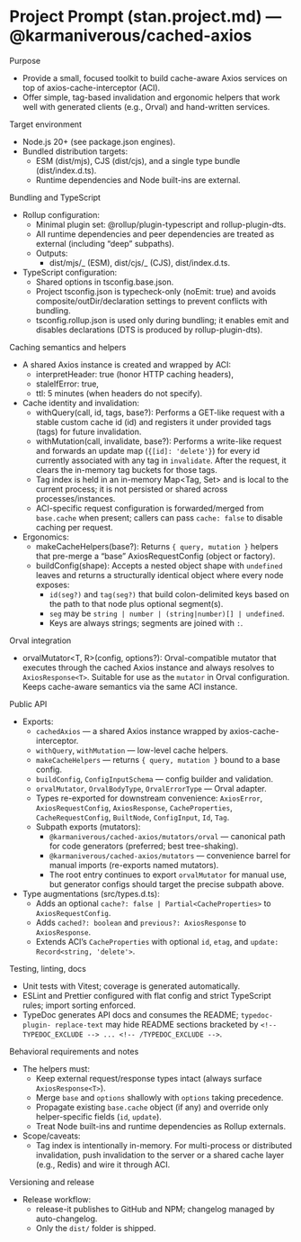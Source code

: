 # Project Prompt (stan.project.md) — @karmaniverous/cached-axios

Purpose

- Provide a small, focused toolkit to build cache-aware Axios services
  on top of axios-cache-interceptor (ACI).
- Offer simple, tag-based invalidation and ergonomic helpers that work
  well with generated clients (e.g., Orval) and hand-written services.

Target environment

- Node.js 20+ (see package.json engines).
- Bundled distribution targets:
  - ESM (dist/mjs), CJS (dist/cjs), and a single type bundle
    (dist/index.d.ts).
  - Runtime dependencies and Node built-ins are external.

Bundling and TypeScript

- Rollup configuration:
  - Minimal plugin set: @rollup/plugin-typescript and
    rollup-plugin-dts.
  - All runtime dependencies and peer dependencies are treated as
    external (including “deep” subpaths).
  - Outputs:
    - dist/mjs/_ (ESM), dist/cjs/_ (CJS), dist/index.d.ts.
- TypeScript configuration:
  - Shared options in tsconfig.base.json.
  - Project tsconfig.json is typecheck-only (noEmit: true) and avoids
    composite/outDir/declaration settings to prevent conflicts with
    bundling.
  - tsconfig.rollup.json is used only during bundling; it enables emit
    and disables declarations (DTS is produced by rollup-plugin-dts).

Caching semantics and helpers

- A shared Axios instance is created and wrapped by ACI:
  - interpretHeader: true (honor HTTP caching headers),
  - staleIfError: true,
  - ttl: 5 minutes (when headers do not specify).
- Cache identity and invalidation:
  - withQuery(call, id, tags, base?): Performs a GET-like request with
    a stable custom cache id (id) and registers it under provided tags
    (tags) for future invalidation.
  - withMutation(call, invalidate, base?): Performs a write-like
    request and forwards an update map (`{[id]: 'delete'}`) for every
    id currently associated with any tag in `invalidate`. After the
    request, it clears the in-memory tag buckets for those tags.
  - Tag index is held in an in-memory Map<Tag, Set<Id>> and is local to
    the current process; it is not persisted or shared across
    processes/instances.
  - ACI-specific request configuration is forwarded/merged from
    `base.cache` when present; callers can pass `cache: false` to
    disable caching per request.
- Ergonomics:
  - makeCacheHelpers(base?): Returns `{ query, mutation }` helpers that
    pre-merge a “base” AxiosRequestConfig (object or factory).
  - buildConfig(shape): Accepts a nested object shape with `undefined`
    leaves and returns a structurally identical object where every node
    exposes:
    - `id(seg?)` and `tag(seg?)` that build colon-delimited keys based
      on the path to that node plus optional segment(s).
    - `seg` may be `string | number | (string|number)[] | undefined`.
    - Keys are always strings; segments are joined with `:`.

Orval integration

- orvalMutator<T, R>(config, options?): Orval-compatible mutator that
  executes through the cached Axios instance and always resolves to
  `AxiosResponse<T>`. Suitable for use as the `mutator` in Orval
  configuration. Keeps cache-aware semantics via the same ACI instance.

Public API

- Exports:
  - `cachedAxios` — a shared Axios instance wrapped by
    axios-cache-interceptor.
  - `withQuery`, `withMutation` — low-level cache helpers.
  - `makeCacheHelpers` — returns `{ query, mutation }` bound to a base
    config.
  - `buildConfig`, `ConfigInputSchema` — config builder and validation.
  - `orvalMutator`, `OrvalBodyType`, `OrvalErrorType` — Orval adapter.
  - Types re-exported for downstream convenience:
    `AxiosError`, `AxiosRequestConfig`, `AxiosResponse`,
    `CacheProperties`, `CacheRequestConfig`, `BuiltNode`, `ConfigInput`,
    `Id`, `Tag`.
  - Subpath exports (mutators):
    - `@karmaniverous/cached-axios/mutators/orval` — canonical path for
      code generators (preferred; best tree-shaking).
    - `@karmaniverous/cached-axios/mutators` — convenience barrel for
      manual imports (re-exports named mutators).
    - The root entry continues to export `orvalMutator` for manual use,
      but generator configs should target the precise subpath above.
- Type augmentations (src/types.d.ts):
  - Adds an optional `cache?: false | Partial<CacheProperties>` to
    `AxiosRequestConfig`.
  - Adds `cached?: boolean` and `previous?: AxiosResponse` to
    `AxiosResponse`.
  - Extends ACI’s `CacheProperties` with optional `id`, `etag`, and
    `update: Record<string, 'delete'>`.

Testing, linting, docs

- Unit tests with Vitest; coverage is generated automatically.
- ESLint and Prettier configured with flat config and strict TypeScript
  rules; import sorting enforced.
- TypeDoc generates API docs and consumes the README; `typedoc-plugin-
replace-text` may hide README sections bracketed by
  `<!-- TYPEDOC_EXCLUDE --> ... <!-- /TYPEDOC_EXCLUDE -->`.

Behavioral requirements and notes

- The helpers must:
  - Keep external request/response types intact (always surface
    `AxiosResponse<T>`).
  - Merge `base` and `options` shallowly with `options` taking
    precedence.
  - Propagate existing `base.cache` object (if any) and override only
    helper-specific fields (`id`, `update`).
  - Treat Node built-ins and runtime dependencies as Rollup externals.
- Scope/caveats:
  - Tag index is intentionally in-memory. For multi-process or
    distributed invalidation, push invalidation to the server or a
    shared cache layer (e.g., Redis) and wire it through ACI.

Versioning and release

- Release workflow:
  - release-it publishes to GitHub and NPM; changelog managed by
    auto-changelog.
  - Only the `dist/` folder is shipped.
